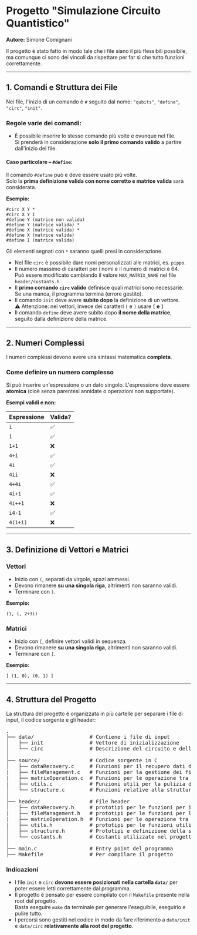 # Progetto "Simulazione Circuito Quantistico"

**Autore:** Simone Comignani

Il progetto è stato fatto in modo tale che i file siano il più flessibili possibile,  
ma comunque ci sono dei vincoli da rispettare per far sì che tutto funzioni correttamente.

---

## 1. Comandi e Struttura dei File

Nei file, l'inizio di un comando è `#` seguito dal nome: `"qubits"`, `"define"`, `"circ"`, `"init"`.

### Regole varie dei comandi:

- È possibile inserire lo stesso comando più volte e ovunque nel file.  
  Si prenderà in considerazione **solo il primo comando valido** a partire dall'inizio del file.

#### **Caso particolare – `#define`:**

Il comando `#define` può e deve essere usato più volte.  
Solo la **prima definizione valida con nome corretto e matrice valida** sarà considerata.

**Esempio:**

```
#circ X Y *  
#circ X Y I  
#define Y (matrice non valida)  
#define Y (matrice valida) *  
#define X (matrice valida) *  
#define X (matrice valida)  
#define I (matrice valida)
```

Gli elementi segnati con `*` saranno quelli presi in considerazione.

- Nel file `circ` è possibile dare nomi personalizzati alle matrici, es. `pippo`.
- Il numero massimo di caratteri per i nomi e il numero di matrici è 64.  
  Può essere modificato cambiando il valore `MAX_MATRIX_NAME` nel file `header/costants.h`.
- Il **primo comando `circ` valido** definisce quali matrici sono necessarie. Se una manca, il programma termina (errore gestito).
- Il comando `init` deve avere **subito dopo** la definizione di un vettore.  
  ⚠️ Attenzione: nei vettori, invece dei caratteri `(` e `)` usare **`[` e `]`**
- Il comando `define` deve avere subito dopo **il nome della matrice**, seguito dalla definizione della matrice.

---

## 2. Numeri Complessi

I numeri complessi devono avere una sintassi matematica **completa**.

### Come definire un numero complesso

Si può inserire un'espressione o un dato singolo. L'espressione deve essere **atomica** (cioè senza parentesi annidate o operazioni non supportate).

**Esempi validi e non:**

| Espressione | Valida? |
|-------------|---------|
| `i`         | ✅       |
| `1`         | ✅       |
| `1+1`       | ❌       |
| `4+i`       | ✅       |
| `4i`        | ✅       |
| `4ii`       | ❌       |
| `4+4i`      | ✅       |
| `4i+1`      | ✅       |
| `4i++1`     | ❌       |
| `i4-1`      | ✅       |
| `4(1+i)`    | ❌       |

---

## 3. Definizione di Vettori e Matrici

### Vettori

- Inizio con `(`, separati da virgole, spazi ammessi.
- Devono rimanere **su una singola riga**, altrimenti non saranno validi.
- Terminare con `)`.

**Esempio:**

```
(1, i, 2+3i)
```

### Matrici

- Inizio con `[`, definire vettori validi in sequenza.
- Devono rimanere **su una singola riga**, altrimenti non saranno validi.
- Terminare con `]`.

**Esempio:**

```
[ (1, 0), (0, 1) ]
```

---

## 4. Struttura del Progetto

La struttura del progetto è organizzata in più cartelle per separare i file di input, il codice sorgente e gli header:

<pre>
.
├── data/                  # Contiene i file di input
│   ├── init               # Vettore di inizializzazione
│   └── circ               # Descrizione del circuito e delle matrici
│
├── source/                # Codice sorgente in C
│   ├── dataRecovery.c     # Funzioni per il recupero dati dalle stringe
|   ├── fileManagement.c   # Funzioni per la gestione dei file
|   ├── matrixOperation.c  # Funzioni per le operazione tra matrici (anche per dichiararle)
|   ├── utils.c            # Funzioni utili per la pulizia del codice e debugging
│   └── structure.c        # Funzioni relative alla struttura `Complex`
│
├── header/                # File header
│   ├── dataRecovery.h     # prototipi per le funzioni per il recupero dati dalle stringe
|   ├── fileManagement.h   # prototipi per le funzioni per la gestione dei file
|   ├── matrixOperation.h  # Funzioni per le operazione tra matrici (anche per dichiararle)
|   ├── utils.h            # prototipi per le funzioni utili per la pulizia del codice e debugging
│   ├── structure.h        # Prototipi e definizione della struttura `Complex`
│   └── costants.h         # Costanti utilizzate nel progetto, definite con `#define`
│
├── main.c                 # Entry point del programma
├── Makefile               # Per compilare il progetto
</pre>

### Indicazioni

- I file `init` e `circ` **devono essere posizionati nella cartella `data/`** per poter essere letti correttamente dal programma.
- Il progetto è pensato per essere compilato con il `Makefile` presente nella root del progetto.  
  Basta eseguire `make` da terminale per generare l'eseguibile, eseguirlo e pulire tutto.
- I percorsi sono gestiti nel codice in modo da fare riferimento a `data/init` e `data/circ` **relativamente alla root del progetto**.
